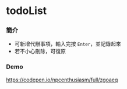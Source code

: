 # todoList
### 簡介
- 可新增代辦事項，輸入完按 `Enter`，並記錄起來
- 若不小心刪除，可復原
### Demo
https://codepen.io/npcenthusiasm/full/zgoaeq 

